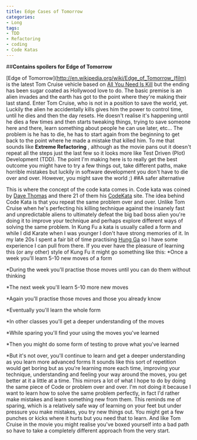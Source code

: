 ```yaml
---
title: Edge Cases of Tomorrow
categories:
- Long
tags:
- TDD
- Refactoring
- coding
- Code Katas
---
```


##**Contains spoilers for Edge of Tomorrow**
 
[Edge of Tomorrow](http://en.wikipedia.org/wiki/Edge_of_Tomorrow_(film) is the latest Tom Cruise vehicle based on 
[All You Need Is Kill](http://en.wikipedia.org/wiki/All_You_Need_Is_Kill) but the ending has been sugar coated as Hollywood love to do. The basic premise is an alien invades and the earth has got to the point where they're making their last stand. Enter Tom Cruise, who is not in a position to save the world, yet. Luckily the alien he accidentally kills gives him the power to control time, until he dies and then the day resets. He doesn't realise it's happening until he dies a few times and then starts tweaking things, trying to save someone here and there, learn something about people he can use later, etc... The problem is he has to die, he has to start again from the beginning to get back to the point where he made a mistake that killed him. 
To me that sounds like 
**Extreme Refactoring**
, although as the movie pans out it doesn't repeat all the steps just the last few so it looks more like Test Driven (Plot) Development (TDD). The point I'm making here is to really get the best outcome you might have to try a few things out, take different paths, make horrible mistakes but luckily in software development you don't have to die over and over. However, you might save the world ;) 
##A safer alternative
 
This is where the concept of the code kata comes in. Code kata was coined by 
[Dave Thomas](http://en.wikipedia.org/wiki/Kata_(programming)) and there 21 of them his 
[CodeKata](http://codekata.com) site. The idea behind Code Kata is that you repeat the same problem over and over. Unlike Tom Cruise when he's perfecting his killing technique against the insanely fast and unpredictable aliens to ultimately defeat the big bad boss alien you're doing it to improve your technique and perhaps explore different ways of solving the same problem. 
In Kung Fu a kata is usually called a form and while I did Karate when I was younger I don't have strong memories of it. In my late 20s I spent a fair bit of time practising 
[Hung Ga](http://www.yhge.co.uk) so I have some experience I can pull from there. 
If you ever have the pleasure of learning this (or any other) style of Kung Fu it might go something like this: 
*Once a week you'll learn 5-10 new moves of a form
 
*During the week you'll practise those moves until you can do them without thinking
 
*The next week you'll learn 5-10 more new moves
 
*Again you'll practise those moves 
and those you already know
 
*Eventually you'll learn the whole form
 
*In other classes you'll get a deeper understanding of the moves
 
*While sparing you'll find your using the moves you've learned
 
*Then you might do some form of testing to prove what you've learned
 
*But it's not over, you'll continue to learn and get a deeper understanding as you learn more advanced forms 
It sounds like this sort of repetition would get boring but as you're learning more each time, improving your technique, understanding and feeling your way around the moves, you get better at it a little at a time. 
This mirrors a lot of what I hope to do by doing the same piece of Code or problem over and over. I'm not doing it because I want to learn how to solve the same problem perfectly, in fact I'd rather make mistakes and learn something new from them. This reminds me of sparing, which is a relatively safe way of learning on your feet but under pressure you make mistakes, you try new things out. You might get a few punches or kicks where it hurts but you need that to learn. 
And like Tom Cruise in the movie you might realise you've boxed yourself into a bad path so have to take a completely different approach from the very start.
